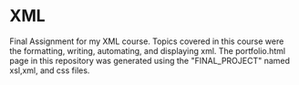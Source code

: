 # XML

Final Assignment for my XML course. Topics covered in this course were the formatting, writing, automating, and displaying xml. The portfolio.html page in this repository was generated using the "FINAL_PROJECT" named xsl,xml, and css files.
